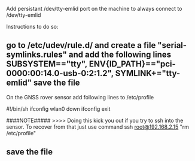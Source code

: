 
Add persistant /dev/tty-emlid port on the machine to always connect to /dev/tty-emlid

Instructions to do so:

  go to /etc/udev/rule.d/ and create a file "serial-symlinks.rules" and add the following lines
    SUBSYSTEM=="tty", ENV{ID_PATH}=="pci-0000:00:14.0-usb-0:2:1.2", SYMLINK+="tty-emlid"
  save the file
----------------------
On the GNSS rover sensor add following lines to /etc/profile

  #!/bin/sh
  ifconfig wlan0 down
  ifconfig
  exit
  
####NOTE##### >>>> Doing this kick you out if you try to ssh into the sensor. To recover from that just use command ssh root@192.168.2.15 "rm /etc/profile"

save the file 
----------------------
